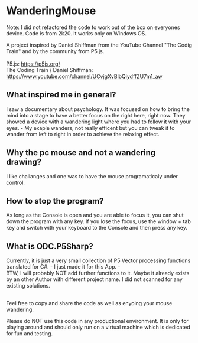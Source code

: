 # WanderingMouse
Note: I did not refactored the code to work out of the box on everyones device. Code is from 2k20. It works only on Windows OS.

A project inspired by Daniel Shiffman from the YouTube Channel "The Codig Train" and by the community from P5.js.
<br/>
<br/>
P5.js: https://p5js.org/
<br/>
The Coding Train / Daniel Shiffman: https://www.youtube.com/channel/UCvjgXvBlbQiydffZU7m1_aw 

## What inspired me in general?
I saw a documentary about psychology. It was focused on how to bring the mind into a stage to have a better focus on the right here, right now. They showed a device with a wandering light where you had to follow it with your eyes. - My exaple wanders, not really efficent but you can tweak it to wander from left to right in order to achieve the relaxing effect.

## Why the pc mouse and not a wandering drawing?
I like challanges and one was to have the mouse programaticaly under control.
## How to stop the program?
As long as the Console is open and you are able to focus it, you can shut down the program with any key. If you lose the focus, use the window + tab key and switch with your keyboard to the Console and then press any key.

## What is ODC.P5Sharp?
Currently, it is just a very small collection of P5 Vector processing functions translated for C#. - I just made it for this App. -
<br/>
BTW, I will probably NOT add further functions to it. Maybe it already exists by an other Author with different project name. I did not scanned for any existing solutions. 
<br/>
<br/>

Feel free to copy and share the code as well as enyoing your mouse wandering.<br/>

Please do NOT use this code in any productional environment. It is only for playing around and should only run on a virtual machine which is dedicated for fun and testing.